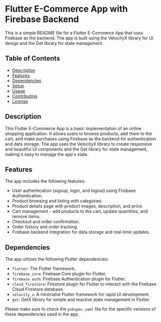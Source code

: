 # Flutter E-Commerce App with Firebase Backend

This is a simple README file for a Flutter E-Commerce App that uses Firebase as the backend. The app is built using the VelocityX library for UI design and the Get library for state management.

## Table of Contents

- [Description](#description)
- [Features](#features)
- [Dependencies](#dependencies)
- [Setup](#setup)
- [Usage](#usage)
- [Contributing](#contributing)
- [License](#license)

## Description

This Flutter E-Commerce App is a basic implementation of an online shopping application. It allows users to browse products, add them to the cart, and make purchases using Firebase as the backend for authentication and data storage. The app uses the VelocityX library to create responsive and beautiful UI components and the Get library for state management, making it easy to manage the app's state.

## Features

The app includes the following features:

- User authentication (signup, login, and logout) using Firebase Authentication.
- Product browsing and listing with categories.
- Product details page with product images, description, and price.
- Cart management - add products to the cart, update quantities, and remove items.
- Checkout and order confirmation.
- Order history and order tracking.
- Firebase backend integration for data storage and real-time updates.

## Dependencies

The app utilizes the following Flutter dependencies:

- `flutter`: The Flutter framework.
- `firebase_core`: Firebase Core plugin for Flutter.
- `firebase_auth`: Firebase Authentication plugin for Flutter.
- `cloud_firestore`: Firestore plugin for Flutter to interact with the Firebase Cloud Firestore database.
- `velocity_x`: A minimalist Flutter framework for rapid UI development.
- `get`: GetX library for simple and reactive state management in Flutter.

Please make sure to check the `pubspec.yaml` file for the specific versions of these dependencies used in the app.
